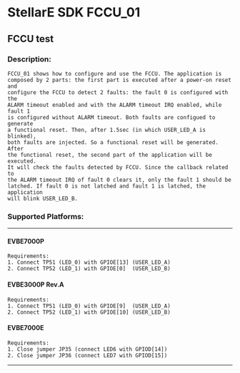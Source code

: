 # StellarE SDK FCCU_01

## FCCU test

### Description: 
	FCCU_01 shows how to configure and use the FCCU. The application is
	composed by 2 parts: the first part is executed after a power-on reset and
	configure the FCCU to detect 2 faults: the fault 0 is configured with the
	ALARM timeout enabled and with the ALARM timeout IRQ enabled, while fault 1
	is configured without ALARM timeout. Both faults are configued to generate
	a functional reset. Then, after 1.5sec (in which USER_LED_A is blinked),
	both faults are injected. So a functional reset will be generated. After
	the functional reset, the second part of the application will be executed.
	It will check the faults detected by FCCU. Since the callback related to
	the ALARM timeout IRQ of fault 0 clears it, only the fault 1 should be
	latched. If fault 0 is not latched and fault 1 is latched, the application
	will blink USER_LED_B.
### Supported Platforms:
-----------------------------------------------------------
#### EVBE7000P
	Requirements:
	1. Connect TP51 (LED_0) with GPIOE[13] (USER_LED_A)
	2. Connect TP52 (LED_1) with GPIOE[0]  (USER_LED_B)
#### EVBE3000P Rev.A
	Requirements:
	1. Connect TP51 (LED_0) with GPIOE[9]  (USER_LED_A)
	2. Connect TP52 (LED_1) with GPIOE[10] (USER_LED_B)
#### EVBE7000E
	Requirements:
	1. Close jumper JP35 (connect LED6 with GPIOD[14])
	2. Close jumper JP36 (connect LED7 with GPIOD[15])
-----------------------------------------------------------